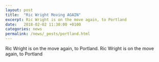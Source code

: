 ```yaml
---
layout: post
title:  "Ric Wright Moving AGAIN"
excerpt: Ric Wright is on the move again, to Portland
date:   2018-02-02 11:30:00 +0100
categories: news
permalink: /news/_posts/portland.html
---
```


Ric Wright is on the move again, to Portland. Ric Wright is on the move again, to Portland